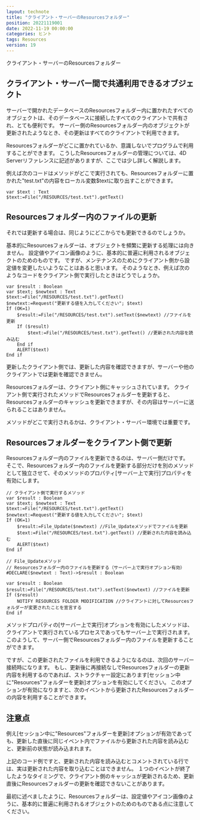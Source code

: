 ```yaml
---
layout: technote
title: "クライアント・サーバーのResourcesフォルダー"
position: 20221119001
date: 2022-11-19 00:00:00
categories: ヒント
tags: Resources
version: 19
---
```


クライアント・サーバーのResourcesフォルダー

<!--more-->


## クライアント・サーバー間で共通利用できるオブジェクト

サーバーで開かれたデータベースのResourcesフォルダー内に置かれたすべてのオブジェクトは、そのデータベースに接続したすべてのクライアントで共有され、とても便利です。
サーバー側のResourcesフォルダー内のオブジェクトが更新されたようなとき、その更新はすべてのクライアントで利用できます。

Resourcesフォルダーがどこに置かれているか、意識しないでプログラムで利用することができます。
こうしたResourcesフォルダーの管理については、4D Serverリファレンスに記述がありますが、ここでは少し詳しく解説します。

例えば次のコードはメソッドがどこで実行されても、Resourcesフォルダーに置かれた"test.txt"の内容をローカル変数$textに取り出すことができます。

```4d
var $text : Text
$text:=File("/RESOURCES/test.txt").getText()
```

## Resourcesフォルダー内のファイルの更新

それでは更新する場合は、同じようにどこからでも更新できるのでしょうか。

基本的にResourcesフォルダーは、オブジェクトを頻繁に更新する処理には向きません。
設定値やアイコン画像のように、基本的に普遍に利用されるオブジェクトのためのものです。
ですが、メンテナンスのためにクライアント側から設定値を変更したいようなことはあると思います。
そのようなとき、例えば次のようなコードをクライアント側で実行したときはどうでしょうか。

```4d
var $result : Boolean
var $text; $newtext : Text
$text:=File("/RESOURCES/test.txt").getText()
$newtext:=Request("更新する値を入力してください"; $text)
If (OK=1)
	$result:=File("/RESOURCES/test.txt").setText($newtext) //ファイルを更新
	If ($result)
		$text:=File("/RESOURCES/test.txt").getText() //更新された内容を読み込む
	End if 
	ALERT($text)
End if 
```

更新したクライアント側では、更新した内容を確認できますが、サーバーや他のクライアントでは更新を確認できません。

Resourcesフォルダーは、クライアント側にキャッシュされています。
クライアント側で実行されたメソッドでResourcesフォルダーを更新すると、Resourcesフォルダーのキャッシュを更新できますが、その内容はサーバーに送られることはありません。

メソッドがどこで実行されるかは、クライアント・サーバー環境では重要です。

## Resourcesフォルダーをクライアント側で更新

Resourcesフォルダー内のファイルを更新できるのは、サーバー側だけです。
そこで、Resourcesフォルダー内のファイルを更新する部分だけを別のメソッドとして独立させて、そのメソッドのプロパティ[サーバー上で実行]プロパティを有効にします。

```4d
// クライアント側で実行するメソッド
var $result : Boolean
var $text; $newtext : Text
$text:=File("/RESOURCES/test.txt").getText()
$newtext:=Request("更新する値を入力してください"; $text)
If (OK=1)
	$result:=File_Update($newtext) //File_Updateメソッドでファイルを更新
	$text:=File("/RESOURCES/test.txt").getText() //更新された内容を読み込む
	ALERT($text)
End if 
```

```4d
// File_Updateメソッド
// Resourcesフォルダー内のファイルを更新する（サーバー上で実行オプション有効）
#DECLARE($newtext : Text)->$result : Boolean

var $result : Boolean
$result:=File("/RESOURCES/test.txt").setText($newtext) //ファイルを更新
If ($result)
	NOTIFY RESOURCES FOLDER MODIFICATION //クライアントに対してResourcesフォルダーが変更されたことを宣言する
End if 
```

メソッドプロパティの[サーバー上で実行]オプションを有効にしたメソッドは、クライアントで実行されているプロセスであってもサーバー上で実行されます。
このようして、サーバー側でResourcesフォルダー内のファイルを更新することができます。

ですが、この更新されたファイルを利用できるようになるのは、次回のサーバー接続時になります。
もし、更新後に再接続なしでResourcesフォルダーの更新内容を利用するのであれば、ストラクチャー設定にあります[セッション中に"Resources"フォルダーを更新]オプションを有効にしてください。
このオプションが有効になりますと、次のイベントから更新されたResourcesフォルダーの内容を利用することができます。

## 注意点

例え[セッション中に"Resources"フォルダーを更新]オプションが有効であっても、更新した直後に同じイベント内でファイルから更新された内容を読み込むと、更新前の状態が読み込まれます。

上記のコード例ですと、更新された内容を読み込むとコメントされている行では、実は更新された内容を取り込むことはできません。
１つのイベントが終了したようなタイミングで、クライアント側のキャッシュが更新されるため、更新直後にResourcesフォルダーの更新を確認できないことがあります。

最初に述べましたように、Resourcesフォルダーは、設定値やアイコン画像のように、基本的に普遍に利用されるオブジェクトのためのものである点に注意してください。

